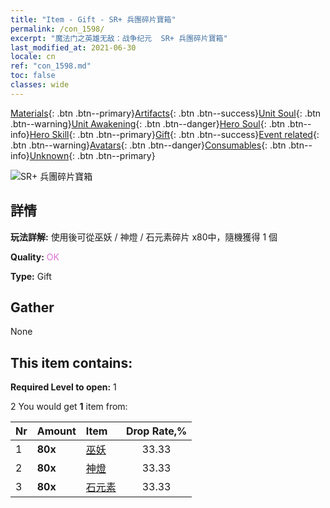 ```yaml
---
title: "Item - Gift - SR+ 兵團碎片寶箱"
permalink: /con_1598/
excerpt: "魔法门之英雄无敌：战争纪元  SR+ 兵團碎片寶箱"
last_modified_at: 2021-06-30
locale: cn
ref: "con_1598.md"
toc: false
classes: wide
---
```

 [Materials](/ItemsCN/){: .btn .btn--primary}[Artifacts](/ItemsCN/Artifacts/){: .btn .btn--success}[Unit Soul](/ItemsCN/UnitSoul/){: .btn .btn--warning}[Unit Awakening](/ItemsCN/UnitAwakening/){: .btn .btn--danger}[Hero Soul](/ItemsCN/HeroSoul/){: .btn .btn--info}[Hero Skill](/ItemsCN/HeroSkill/){: .btn .btn--primary}[Gift](/ItemsCN/Gift/){: .btn .btn--success}[Event related](/ItemsCN/Events/){: .btn .btn--warning}[Avatars](/ItemsCN/Avatars/){: .btn .btn--danger}[Consumables](/ItemsCN/Consumables/){: .btn .btn--info}[Unknown](/ItemsCN/Unknown/){: .btn .btn--primary}

 ![SR+ 兵團碎片寶箱](/images/t/i_907210.png)

## 詳情
 **玩法詳解:** 使用後可從巫妖 / 神燈 / 石元素碎片 x80中，隨機獲得 1 個

 **Quality:** <span style="color: #DA70D6">OK</span>

 **Type:** Gift

## Gather

  None

## This item contains:

 **Required Level to open:** 1

 2 You would get **1** item  from:

  | Nr | Amount |     Item    | Drop Rate,% |
  |:---|:-------|:------------|:---------:|
  | 1 |  **80x** | [巫妖](/cn/Items/unt_212/) | 33.33 | 
  | 2 |  **80x** | [神燈](/cn/Items/unt_239/) | 33.33 | 
  | 3 |  **80x** | [石元素](/cn/Items/unt_266/) | 33.33 | 
